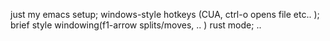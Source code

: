 just my emacs setup; windows-style  hotkeys (CUA, ctrl-o opens file etc.. ); brief style windowing(f1-arrow splits/moves, .. ) rust mode; ..

